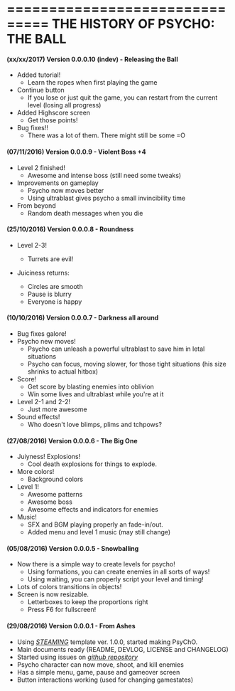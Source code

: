 ===============================
THE HISTORY OF PSYCHO: THE BALL
===============================

#### (xx/xx/2017) Version 0.0.0.10 (indev)  -  Releasing the Ball

- Added tutorial!
    - Learn the ropes when first playing the game
- Continue button
    - If you lose or just quit the game, you can restart from the current level (losing all progress)
- Added Highscore screen
    - Get those points!
- Bug fixes!!
    - There was a lot of them. There might still be some =O

#### (07/11/2016) Version 0.0.0.9  -  Violent Boss +4

- Level 2 finished!
    - Awesome and intense boss (still need some tweaks)
- Improvements on gameplay
    - Psycho now moves better
    - Using ultrablast gives psycho a small invincibility time
- From beyond
    - Random death messages when you die

#### (25/10/2016) Version 0.0.0.8  -  Roundness

- Level 2-3!
    - Turrets are evil!

- Juiciness returns:
    - Circles are smooth
    - Pause is blurry
    - Everyone is happy

#### (10/10/2016) Version 0.0.0.7    -  Darkness all around

- Bug fixes galore!
- Psycho new moves!
    - Psycho can unleash a powerful ultrablast to save him in letal situations
    - Psycho can focus, moving slower, for those tight situations (his size shrinks to actual hitbox)
- Score!
    - Get score by blasting enemies into oblivion
    - Win some lives and ultrablast while you're at it
- Level 2-1 and 2-2!
    - Just more awesome
- Sound effects!
    - Who doesn't love blimps, plims and tchpows?

#### (27/08/2016) Version 0.0.0.6    -  The Big One
- Juiyness! Explosions!
    - Cool death explosions for things to explode.
- More colors!
    - Background colors
- Level 1!
    - Awesome patterns
    - Awesome boss
    - Awesome effects and indicators for enemies
- Music!
    - SFX and BGM playing properly an fade-in/out.
    - Added menu and level 1 music (may still change)
#### (05/08/2016) Version 0.0.0.5    -  Snowballing

- Now there is a simple way to create levels for psycho!
    - Using formations, you can create enemies in all sorts of ways!
    - Using waiting, you can properly script your level and timing!
- Lots of colors transitions in objects!
- Screen is now resizable.
    - Letterboxes to keep the proportions right
    - Press F6 for fullscreen!

#### (29/08/2016) Version 0.0.0.1    -  From Ashes

- Using [*STEAMING*](https://github.com/uspgamedev/STEAMING) template ver. 1.0.0, started making PsyChO.
- Main documents ready (README, DEVLOG, LICENSE and CHANGELOG)
- Started using issues on [*github repository*](https://github.com/uspgamedev/Project-Telos)
- Psycho character can now move, shoot, and kill enemies
- Has a simple menu, game, pause and gameover screen
- Button interactions working (used for changing gamestates)
